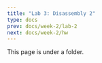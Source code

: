 ```yaml
---
title: "Lab 3: Disassembly 2"
type: docs
prev: docs/week-2/lab-2
next: docs/week-2/hw
---
```


This page is under a folder.
